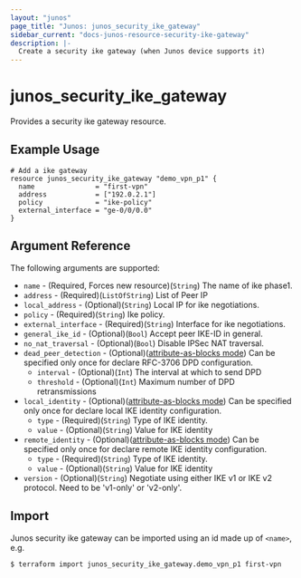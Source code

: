 ```yaml
---
layout: "junos"
page_title: "Junos: junos_security_ike_gateway"
sidebar_current: "docs-junos-resource-security-ike-gateway"
description: |-
  Create a security ike gateway (when Junos device supports it)
---
```


# junos_security_ike_gateway

Provides a security ike gateway resource.

## Example Usage

```hcl
# Add a ike gateway
resource junos_security_ike_gateway "demo_vpn_p1" {
  name               = "first-vpn"
  address            = ["192.0.2.1"]
  policy             = "ike-policy"
  external_interface = "ge-0/0/0.0"
}
```

## Argument Reference

The following arguments are supported:

* `name` - (Required, Forces new resource)(`String`) The name of ike phase1.
* `address` - (Required)(`ListOfString`) List of Peer IP
* `local_address` - (Optional)(`String`) Local IP for ike negotiations.
* `policy` - (Required)(`String`) Ike policy.
* `external_interface` - (Required)(`String`) Interface for ike negotiations.
* `general_ike_id` - (Optional)(`Bool`) Accept peer IKE-ID in general.
* `no_nat_traversal` - (Optional)(`Bool`) Disable IPSec NAT traversal.
* `dead_peer_detection` - (Optional)([attribute-as-blocks mode](https://www.terraform.io/docs/configuration/attr-as-blocks.html)) Can be specified only once for declare RFC-3706 DPD configuration.
  * `interval` - (Optional)(`Int`) The interval at which to send DPD
  * `threshold` - (Optional)(`Int`) Maximum number of DPD retransmissions
* `local_identity` - (Optional)([attribute-as-blocks mode](https://www.terraform.io/docs/configuration/attr-as-blocks.html)) Can be specified only once for declare local IKE identity configuration.
  * `type` - (Required)(`String`) Type of IKE identity.
  * `value` - (Optional)(`String`) Value for IKE identity
* `remote_identity` - (Optional)([attribute-as-blocks mode](https://www.terraform.io/docs/configuration/attr-as-blocks.html)) Can be specified only once for declare remote IKE identity configuration.
  * `type` - (Required)(`String`) Type of IKE identity.
  * `value` - (Optional)(`String`) Value for IKE identity
* `version` - (Optional)(`String`) Negotiate using either IKE v1 or IKE v2 protocol. Need to be 'v1-only' or 'v2-only'.

## Import

Junos security ike gateway can be imported using an id made up of `<name>`, e.g.

```
$ terraform import junos_security_ike_gateway.demo_vpn_p1 first-vpn
```
